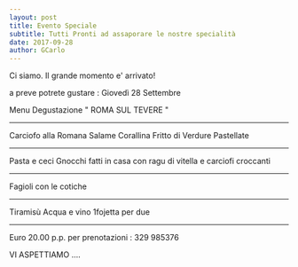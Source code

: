 ```yaml
---
layout: post
title: Evento Speciale
subtitle: Tutti Pronti ad assaporare le nostre specialità
date: 2017-09-28
author: GCarlo
---
```

Ci siamo. Il grande momento e' arrivato!

a preve potrete gustare : Giovedì 28 Settembre

Menu Degustazione  " ROMA SUL TEVERE "

****
Carciofo alla Romana
Salame Corallina
Fritto di Verdure Pastellate

****
Pasta e ceci
Gnocchi fatti in casa
con ragu di vitella e carciofi croccanti

****
Fagioli con le cotiche

****
Tiramisù
Acqua e vino
1fojetta per due

****
Euro 20.00 p.p.
per prenotazioni : 329 985376


VI ASPETTIAMO ....

